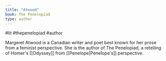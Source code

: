 ```yaml
---
title: "Atwood"
book: The Penelopiad
type: author
---
```

#lit #thepenelopiad #author

Margeret Atwood is a Canadian writer and poet best known for her prose from a feminist perspective. She is the author of The Penelopiad, a retelling of Homer's [[Odyssey]] from [[Penelope|Penelope's]] perspective.